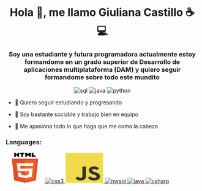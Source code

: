 <h1 align="center">Hola 👋, me llamo Giuliana Castillo ☕💻</h1>
<h3 align="center">Soy una estudiante y futura programadora actualmente estoy formandome en un grado superior de Desarrollo de aplicaciones multiplataforma (DAM) y quiero seguir formandome sobre todo este mundito</h3>

<p align="center">
   <img src="https://media1.giphy.com/media/v1.Y2lkPTc5MGI3NjExZmpoZGhyNWl1eTdzZDVndXN6M3Y4b3F1aHBnNGt2ZXhsOTRrejhibSZlcD12MV9pbnRlcm5hbF9naWZfYnlfaWQmY3Q9Zw/vISmwpBJUNYzukTnVx/giphy.gif" width="100px" height="100px" alt="sql" />
   <img src="http://wiki.stat.ucla.edu/socr/uploads/a/a2/JAVA_animated.gif" width="100px" height="100px" alt="java" />
   <img src="https://media2.giphy.com/media/LMt9638dO8dftAjtco/giphy.gif" width="100px" height="100px" alt="python" />
</p>

- 🌱 Quiero seguir estudiando y progresando

- 💬 Soy bastante sociable y trabajo bien en equipo

- 🧠 Me apasiona todo lo que haga que me coma la cabeza

<h3 align="left">Languages:</h3>
<p align="left">
   <a href="https://www.w3.org/html/" target="_blank">
      <img
         src="https://raw.githubusercontent.com/devicons/devicon/master/icons/html5/html5-original-wordmark.svg"
         alt="html5"
         width="100"
         height="80"
      />
   </a>

   <a href="https://www.w3schools.com/css/" target="_blank">
      <img
         src="https://cdn.jsdelivr.net/gh/devicons/devicon/icons/css3/css3-original-wordmark.svg"
         alt="css3"
         width="100"
         height="80"
      />
   </a>
   <a href="https://developer.mozilla.org/en-US/docs/Web/JavaScript" target="_blank">
      <img
         src="https://raw.githubusercontent.com/devicons/devicon/master/icons/javascript/javascript-original.svg"
         alt="javascript"
         width="100"
         height="80"
      />
   </a>
    <a href="https://www.w3schools.com/css/" target="_blank">
      <img
         src="https://cdn.jsdelivr.net/gh/devicons/devicon/icons/mysql/mysql-original.svg"
         alt="mysql"
         width="100"
         height="80"
      />
   </a>
    <a href="https://www.w3schools.com/css/" target="_blank">
    <img 
    src="https://cdn.jsdelivr.net/gh/devicons/devicon/icons/java/java-original.svg"
    alt="java"
    width="100"
    height="80"/>
          
   </a>
   <a href="https://nodejs.org" target="_blank">
      <img 
        src="https://cdn.jsdelivr.net/gh/devicons/devicon/icons/csharp/csharp-original.svg"
         alt="csharp"
         width="100"
         height="80"
      />
   </a>
</p>
